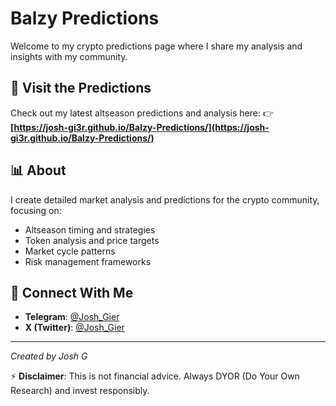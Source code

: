# Balzy Predictions

Welcome to my crypto predictions page where I share my analysis and insights with my community.

## 🚀 Visit the Predictions

Check out my latest altseason predictions and analysis here:
👉 **[https://josh-gi3r.github.io/Balzy-Predictions/](https://josh-gi3r.github.io/Balzy-Predictions/)**

## 📊 About

I create detailed market analysis and predictions for the crypto community, focusing on:
- Altseason timing and strategies
- Token analysis and price targets
- Market cycle patterns
- Risk management frameworks

## 🔗 Connect With Me

- **Telegram**: [@Josh_Gier](https://t.me/Josh_Gier)
- **X (Twitter)**: [@Josh_Gier](https://twitter.com/Josh_Gier)

---

*Created by Josh G*

⚡ **Disclaimer**: This is not financial advice. Always DYOR (Do Your Own Research) and invest responsibly.